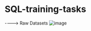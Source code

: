 # SQL-training-tasks

----> Raw Datasets
![image](https://github.com/user-attachments/assets/249ef7ed-8d23-445d-956d-e0ae1b3b1690)
